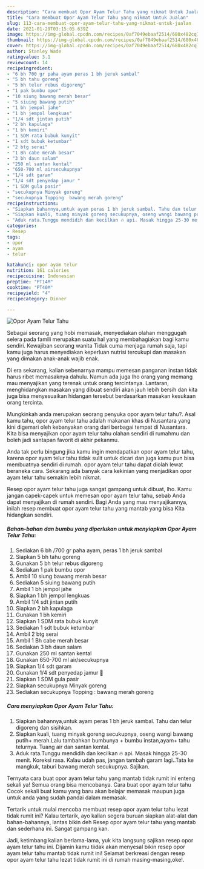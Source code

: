 ```yaml
---
description: "Cara membuat Opor Ayam Telur Tahu yang nikmat Untuk Jualan"
title: "Cara membuat Opor Ayam Telur Tahu yang nikmat Untuk Jualan"
slug: 113-cara-membuat-opor-ayam-telur-tahu-yang-nikmat-untuk-jualan
date: 2021-01-29T03:15:05.639Z
image: https://img-global.cpcdn.com/recipes/0af7049ebaaf2514/680x482cq70/opor-ayam-telur-tahu-foto-resep-utama.jpg
thumbnail: https://img-global.cpcdn.com/recipes/0af7049ebaaf2514/680x482cq70/opor-ayam-telur-tahu-foto-resep-utama.jpg
cover: https://img-global.cpcdn.com/recipes/0af7049ebaaf2514/680x482cq70/opor-ayam-telur-tahu-foto-resep-utama.jpg
author: Stanley Wade
ratingvalue: 3.1
reviewcount: 14
recipeingredient:
- "6 bh 700 gr paha ayam peras 1 bh jeruk sambal"
- "5 bh tahu goreng"
- "5 bh telur rebus digoreng"
- "1 pak bumbu opor"
- "10 siung bawang merah besar"
- "5 siuing bawang putih"
- "1 bh jempol jahe"
- "1 bh jempol lengkuas"
- "1/4 sdt jintan putih"
- "2 bh kapulaga"
- "1 bh kemiri"
- "1 SDM rata bubuk kunyit"
- "1 sdt bubuk ketumbar"
- "2 btg serai"
- "1 Bh cabe merah besar"
- "3 bh daun salam"
- "250 ml santan kental"
- "650-700 ml airsecukupnya"
- "1/4 sdt garam"
- "1/4 sdt penyedap jamur "
- "1 SDM gula pasir"
- "secukupnya Minyak goreng"
- "secukupnya Topping  bawang merah goreng"
recipeinstructions:
- "Siapkan bahannya,untuk ayam peras 1 bh jeruk sambal. Tahu dan telur digoreng dan sisihkan."
- "Siapkan kuali, tuang minyak goreng secukupnya, oseng wangi bawang putih+ merah.Lalu tambahkan bumbunya + bumbu instan,ayam+ tahu telurnya. Tuang air dan santan kental."
- "Aduk rata.Tunggu mendidih dan kecilkan 🔥 api. Masak hingga 25-30 menit. Koreksi rasa. Kalau udah pas, jangan tambah garam lagi..Tata ke mangkuk, taburi bawang merah secukupnya. Sajikan."
categories:
- Resep
tags:
- opor
- ayam
- telur

katakunci: opor ayam telur 
nutrition: 161 calories
recipecuisine: Indonesian
preptime: "PT14M"
cooktime: "PT40M"
recipeyield: "4"
recipecategory: Dinner

---
```



![Opor Ayam Telur Tahu](https://img-global.cpcdn.com/recipes/0af7049ebaaf2514/680x482cq70/opor-ayam-telur-tahu-foto-resep-utama.jpg)

Sebagai seorang yang hobi memasak, menyediakan olahan menggugah selera pada famili merupakan suatu hal yang membahagiakan bagi kamu sendiri. Kewajiban seorang  wanita Tidak cuma menjaga rumah saja, tapi kamu juga harus menyediakan keperluan nutrisi tercukupi dan masakan yang dimakan anak-anak wajib enak.

Di era  sekarang, kalian sebenarnya mampu memesan panganan instan tidak harus ribet memasaknya dahulu. Namun ada juga lho orang yang memang mau menyajikan yang terenak untuk orang tercintanya. Lantaran, menghidangkan masakan yang dibuat sendiri akan jauh lebih bersih dan kita juga bisa menyesuaikan hidangan tersebut berdasarkan masakan kesukaan orang tercinta. 



Mungkinkah anda merupakan seorang penyuka opor ayam telur tahu?. Asal kamu tahu, opor ayam telur tahu adalah makanan khas di Nusantara yang kini digemari oleh kebanyakan orang dari berbagai tempat di Nusantara. Kita bisa menyajikan opor ayam telur tahu olahan sendiri di rumahmu dan boleh jadi santapan favorit di akhir pekanmu.

Anda tak perlu bingung jika kamu ingin mendapatkan opor ayam telur tahu, karena opor ayam telur tahu tidak sulit untuk dicari dan juga kamu pun bisa membuatnya sendiri di rumah. opor ayam telur tahu dapat diolah lewat beraneka cara. Sekarang ada banyak cara kekinian yang menjadikan opor ayam telur tahu semakin lebih nikmat.

Resep opor ayam telur tahu juga sangat gampang untuk dibuat, lho. Kamu jangan capek-capek untuk memesan opor ayam telur tahu, sebab Anda dapat menyajikan di rumah sendiri. Bagi Anda yang mau menyajikannya, inilah resep membuat opor ayam telur tahu yang mantab yang bisa Kita hidangkan sendiri.

<!--inarticleads1-->

##### Bahan-bahan dan bumbu yang diperlukan untuk menyiapkan Opor Ayam Telur Tahu:

1. Sediakan 6 bh /700 gr paha ayam, peras 1 bh jeruk sambal
1. Siapkan 5 bh tahu goreng
1. Gunakan 5 bh telur rebus digoreng
1. Sediakan 1 pak bumbu opor
1. Ambil 10 siung bawang merah besar
1. Sediakan 5 siuing bawang putih
1. Ambil 1 bh jempol jahe
1. Siapkan 1 bh jempol lengkuas
1. Ambil 1/4 sdt jintan putih
1. Siapkan 2 bh kapulaga
1. Gunakan 1 bh kemiri
1. Siapkan 1 SDM rata bubuk kunyit
1. Sediakan 1 sdt bubuk ketumbar
1. Ambil 2 btg serai
1. Ambil 1 Bh cabe merah besar
1. Sediakan 3 bh daun salam
1. Gunakan 250 ml santan kental
1. Gunakan 650-700 ml air/secukupnya
1. Siapkan 1/4 sdt garam
1. Gunakan 1/4 sdt penyedap jamur 🍄
1. Siapkan 1 SDM gula pasir
1. Siapkan secukupnya Minyak goreng
1. Sediakan secukupnya Topping : bawang merah goreng




<!--inarticleads2-->

##### Cara menyiapkan Opor Ayam Telur Tahu:

1. Siapkan bahannya,untuk ayam peras 1 bh jeruk sambal. Tahu dan telur digoreng dan sisihkan.
1. Siapkan kuali, tuang minyak goreng secukupnya, oseng wangi bawang putih+ merah.Lalu tambahkan bumbunya + bumbu instan,ayam+ tahu telurnya. Tuang air dan santan kental.
1. Aduk rata.Tunggu mendidih dan kecilkan 🔥 api. Masak hingga 25-30 menit. Koreksi rasa. Kalau udah pas, jangan tambah garam lagi..Tata ke mangkuk, taburi bawang merah secukupnya. Sajikan.




Ternyata cara buat opor ayam telur tahu yang mantab tidak rumit ini enteng sekali ya! Semua orang bisa mencobanya. Cara buat opor ayam telur tahu Cocok sekali buat kamu yang baru akan belajar memasak maupun juga untuk anda yang sudah pandai dalam memasak.

Tertarik untuk mulai mencoba membuat resep opor ayam telur tahu lezat tidak rumit ini? Kalau tertarik, ayo kalian segera buruan siapkan alat-alat dan bahan-bahannya, lantas bikin deh Resep opor ayam telur tahu yang mantab dan sederhana ini. Sangat gampang kan. 

Jadi, ketimbang kalian berlama-lama, yuk kita langsung sajikan resep opor ayam telur tahu ini. Dijamin kamu tiidak akan menyesal bikin resep opor ayam telur tahu mantab tidak rumit ini! Selamat berkreasi dengan resep opor ayam telur tahu lezat tidak rumit ini di rumah masing-masing,oke!.

